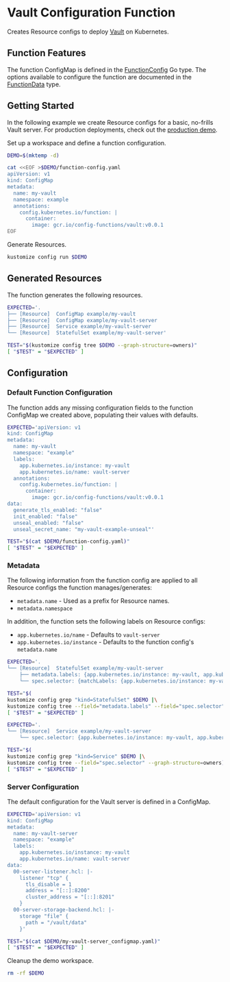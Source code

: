[vault]: https://www.vaultproject.io/
[FunctionConfig]: https://pkg.go.dev/github.com/bzub/config-functions/vault?tab=doc#FunctionConfig
[FunctionData]: https://pkg.go.dev/github.com/bzub/config-functions/vault?tab=doc#FunctionData

# Vault Configuration Function

Creates Resource configs to deploy [Vault][vault] on Kubernetes.

## Function Features

The function ConfigMap is defined in the [FunctionConfig][FunctionConfig] Go
type. The options available to configure the function are documented in the
[FunctionData][FunctionData] type.

## Getting Started

In the following example we create Resource configs for a basic, no-frills
Vault server. For production deployments, check out the [production
demo](./productionExample.md).

Set up a workspace and define a function configuration.
<!-- @createFunctionConfig @test -->
```sh
DEMO=$(mktemp -d)

cat <<EOF >$DEMO/function-config.yaml
apiVersion: v1
kind: ConfigMap
metadata:
  name: my-vault
  namespace: example
  annotations:
    config.kubernetes.io/function: |
      container:
        image: gcr.io/config-functions/vault:v0.0.1
EOF
```

Generate Resources.
<!-- @generateInitialResources @test -->
```sh
kustomize config run $DEMO
```

## Generated Resources

The function generates the following resources.
<!-- @verifyResources @test -->
```sh
EXPECTED='.
├── [Resource]  ConfigMap example/my-vault
├── [Resource]  ConfigMap example/my-vault-server
├── [Resource]  Service example/my-vault-server
└── [Resource]  StatefulSet example/my-vault-server'

TEST="$(kustomize config tree $DEMO --graph-structure=owners)"
[ "$TEST" = "$EXPECTED" ]
```

## Configuration

### Default Function Configuration

The function adds any missing configuration fields to the function ConfigMap we
created above, populating their values with defaults.

<!-- @verifyFunctionConfigDefaults @test -->
```sh
EXPECTED='apiVersion: v1
kind: ConfigMap
metadata:
  name: my-vault
  namespace: "example"
  labels:
    app.kubernetes.io/instance: my-vault
    app.kubernetes.io/name: vault-server
  annotations:
    config.kubernetes.io/function: |
      container:
        image: gcr.io/config-functions/vault:v0.0.1
data:
  generate_tls_enabled: "false"
  init_enabled: "false"
  unseal_enabled: "false"
  unseal_secret_name: "my-vault-example-unseal"'

TEST="$(cat $DEMO/function-config.yaml)"
[ "$TEST" = "$EXPECTED" ]
```

### Metadata

The following information from the function config are applied to all Resource
configs the function manages/generates:
- `metadata.name` - Used as a prefix for Resource names.
- `metadata.namespace`

In addition, the function sets the following labels on Resource configs:
- `app.kubernetes.io/name` - Defaults to `vault-server`
- `app.kubernetes.io/instance` - Defaults to the function config's `metadata.name`

<!-- @verifyStatefulSetMetadata @test -->
```sh
EXPECTED='.
└── [Resource]  StatefulSet example/my-vault-server
    ├── metadata.labels: {app.kubernetes.io/instance: my-vault, app.kubernetes.io/name: vault-server}
    └── spec.selector: {matchLabels: {app.kubernetes.io/instance: my-vault, app.kubernetes.io/name: vault-server}}'

TEST="$(
kustomize config grep "kind=StatefulSet" $DEMO |\
kustomize config tree --field="metadata.labels" --field="spec.selector" --graph-structure=owners)"
[ "$TEST" = "$EXPECTED" ]
```

<!-- @verifyServiceMetadata @test -->
```sh
EXPECTED='.
└── [Resource]  Service example/my-vault-server
    └── spec.selector: {app.kubernetes.io/instance: my-vault, app.kubernetes.io/name: vault-server}'

TEST="$(
kustomize config grep "kind=Service" $DEMO |\
kustomize config tree --field="spec.selector" --graph-structure=owners)"
[ "$TEST" = "$EXPECTED" ]
```

### Server Configuration

The default configuration for the Vault server is defined in a ConfigMap.

<!-- @verifyDefaultServerConfig @test -->
```sh
EXPECTED='apiVersion: v1
kind: ConfigMap
metadata:
  name: my-vault-server
  namespace: "example"
  labels:
    app.kubernetes.io/instance: my-vault
    app.kubernetes.io/name: vault-server
data:
  00-server-listener.hcl: |-
    listener "tcp" {
      tls_disable = 1
      address = "[::]:8200"
      cluster_address = "[::]:8201"
    }
  00-server-storage-backend.hcl: |-
    storage "file" {
      path = "/vault/data"
    }'

TEST="$(cat $DEMO/my-vault-server_configmap.yaml)"
[ "$TEST" = "$EXPECTED" ]
```

Cleanup the demo workspace.
<!-- @cleanupWorkspace @test -->
```sh
rm -rf $DEMO
```
